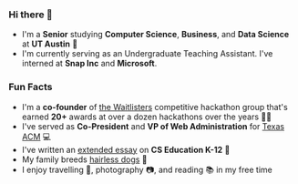 ### Hi there 👋 ###

<!--
**rolsanmordua/rolsanmordua** is a ✨ _special_ ✨ repository because its `README.md` (this file) appears on your GitHub profile.-->

- I'm a **Senior** studying **Computer Science**, **Business**, and **Data Science** at **UT Austin** 🤘
- I'm currently serving as an Undergraduate Teaching Assistant. I've interned at **Snap Inc** and **Microsoft**.

### Fun Facts ###
- I'm a **co-founder** of [the Waitlisters](www.waitlisters.org) competitive hackathon group that's earned **20+** awards at over a dozen hackathons over the years 👨‍💻
- I've served as **Co-President** and **VP of Web Administration** for [Texas ACM](www.texasacm.org) 💻
- I've written an [extended essay](https://www.cs.utexas.edu/~rsmoreno/EE_Final.pdf) on **CS Education K-12** 📝
- My family breeds [hairless dogs](http://morenoahts.com) 🐶
- I enjoy travelling 🛫, photography 📷, and reading 📚 in my free time
